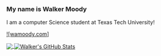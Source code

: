 ### My name is Walker Moody 
I am a computer Science student at Texas Tech University!
<!---
walkmoody/walkmoody is a ✨ special ✨ repository because its `README.md` (this file) appears on your GitHub profile.
You can click the Preview link to take a look at your changes.
![Walkers's GitHub stats](https://github-readme-stats.vercel.app/api?username=walkmoody&show_icons=true&github)
--->
[![wamoody.com]](https://wamoody.com)


<a href="https://github.com/walkmoody/walkmoody">
  <img align="center" src="https://github-readme-stats.vercel.app/api/top-langs/?username=walkmoody&exclude_repo=FlappyBirdClone&FlappyClone&layout=donut&count_weight=1&size_weight=0&bg_color=00000000)](https://github.com/walkmoody/github-readme-stats)" />
</a>

<a href="https://github.com/walkmoody/walkmoody">
  <img align="center" src="https://github-readme-stats.vercel.app/api?username=walkmoody&rank_icon=github&show_icons=true&&bg_color=00000000)](https://github.com/walkmoody/github-readme-stats)" alt="Walker's GitHub Stats" />
</a>

<!---
[![Top Langs](https://github-readme-stats.vercel.app/api/top-langs/?username=walkmoody&exclude_repo=FlappyBirdClone&FlappyClone&layout=donut&count_weight=1&size_weight=0&bg_color=00000000)](https://github.com/walkmoody/github-readme-stats)
Checks for light / dark mode and displays that
[![Walkers's GitHub stats-All](https://github-readme-stats.vercel.app/api?username=walkmoody&rank_icon=github&show_icons=true&&bg_color=00000000)](https://github.com/walkmoody/github-readme-stats)
--->
